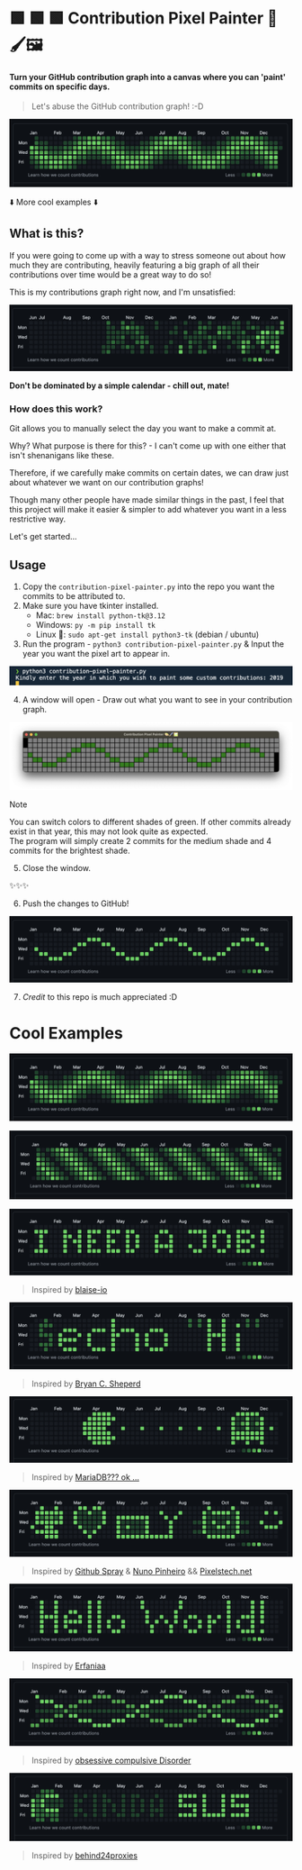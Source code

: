 # 🟩 🟩 🟩 Contribution Pixel Painter 🎨🖌️🖼️

#### Turn your GitHub contribution graph into a canvas where you can 'paint' commits on specific days.

> Let's abuse the GitHub contribution graph! :-D

![Contribution Graph Pixel Wave with epic Gradient](https://github.com/FreddyMSchubert/contribution-pixel-painter/blob/main/readme-assets/examples/pixel-snake-gradiented.png)

⬇️ More cool examples ⬇️

## What is this?

If you were going to come up with a way to stress someone out about how much they are contributing, heavily featuring a big graph of all their contributions over time would be a great way to do so!

This is my contributions graph right now, and I'm unsatisfied:

![My contributions graph](https://github.com/FreddyMSchubert/contribution-pixel-painter/blob/main/readme-assets/normal-contributions.png)

**Don't be dominated by a simple calendar - chill out, mate!**

### How does this work?

Git allows you to manually select the day you want to make a commit at.

Why? What purpose is there for this? - I can't come up with one either that isn't shenanigans like these.

Therefore, if we carefully make commits on certain dates, we can draw just about whatever we want on our contribution graphs!

Though many other people have made similar things in the past, I feel that this project will make it easier & simpler to add whatever you want in a less restrictive way.

Let's get started...

## Usage

1. Copy the `contribution-pixel-painter.py` into the repo you want the commits to be attributed to.
2. Make sure you have tkinter installed.
	- Mac: `brew install python-tk@3.12`
	- Windows: `py -m pip install tk`
	- Linux 💪: `sudo apt-get install python3-tk` (debian / ubuntu)
3. Run the program - `python3 contribution-pixel-painter.py` & Input the year you want the pixel art to appear in.

![input year prompt](https://github.com/FreddyMSchubert/contribution-pixel-painter/blob/main/readme-assets/input-year-prompt.png)

4. A window will open - Draw out what you want to see in your contribution graph.

![Contribution Painter Window](https://github.com/FreddyMSchubert/contribution-pixel-painter/blob/main/readme-assets/contribution-painter-window.png)

> [!NOTE]
> You can switch colors to different shades of green. If other commits already exist in that year, this may not look quite as expected. \
> The program will simply create 2 commits for the medium shade and 4 commits for the brightest shade.

5. Close the window.

✨✨✨

6. Push the changes to GitHub!

![Contribution Graph Pixel Wave](https://github.com/FreddyMSchubert/contribution-pixel-painter/blob/main/readme-assets/pixel-snake.png)

7. *Credit* to this repo is much appreciated :D

# Cool Examples

![Contribution Graph Pixel Snake with epic Gradient](https://github.com/FreddyMSchubert/contribution-pixel-painter/blob/main/readme-assets/examples/pixel-snake-gradiented.png)

![Contribution Graph Pixel Wave](https://github.com/FreddyMSchubert/contribution-pixel-painter/blob/main/readme-assets/examples/wavey.png)

![Contribution Graph Pixel I need a job](https://github.com/FreddyMSchubert/contribution-pixel-painter/blob/main/readme-assets/examples/job.png)
> Inspired by [blaise-io](https://github.com/blaise-io/contribution)

![Contribution Graph Pixel echo hi shell](https://github.com/FreddyMSchubert/contribution-pixel-painter/blob/main/readme-assets/examples/echohi.png)
> Inspired by [Bryan C. Sheperd](https://BryanCSheperd.com)

![Contribution Graph Pixel Pacman](https://github.com/FreddyMSchubert/contribution-pixel-painter/blob/main/readme-assets/examples/pacman.png)
> Inspired by [MariaDB??? ok ...](https://mariadb.org/contribution-wish-list/)

![Contribution Graph Pixel Icons](https://github.com/FreddyMSchubert/contribution-pixel-painter/blob/main/readme-assets/examples/icons.png)
> Inspired by [Github Spray](https://github.com/Annihil/github-spray) & [Nuno Pinheiro](https://www.linkedin.com/pulse/hacking-github-contributions-calendar-nuno-pinheiro/) && [Pixelstech.net](https://www.pixelstech.net/article/1380296808-How-to-make-contribution-to-GitHub-correctly#:~:text=If%20you%20have%20a%20GitHub,7%20rows%20and%2053%20columns.)

![Contribution Graph Pixel Hello World Text](https://github.com/FreddyMSchubert/contribution-pixel-painter/blob/main/readme-assets/examples/helloworld.png)
> Inspired by [Erfaniaa](https://github.com/Erfaniaa/text-to-commit-history)

![Contribution Graph Pixel DNA](https://github.com/FreddyMSchubert/contribution-pixel-painter/blob/main/readme-assets/examples/dna.png)
> Inspired by [obsessive compulsive Disorder](https://medium.com/@olyaB/making-your-github-green-again-dab6f414b04b)

![Contribution Graph Pixel Among us Kinda Sus](https://github.com/FreddyMSchubert/contribution-pixel-painter/blob/main/readme-assets/examples/amogus.png)
> Inspired by [behind24proxies](https://www.reddit.com/r/Python/comments/xb25lo/i_created_pixelhub_to_customize_your_github/)
